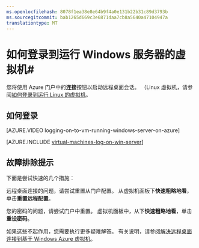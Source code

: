 ```yaml
---
ms.openlocfilehash: 8078f1ea38e8e64b9f4a0e131b22b31c89d3793b
ms.sourcegitcommit: bab1265d669c3e6871daa7cb8a5640a47104947a
translationtype: MT
---
```

<properties
    pageTitle="登录到运行 Windows 服务器的虚拟机"
    description="了解如何使用 Azure 门户登录到运行 Windows 服务器的虚拟机。"
    services="virtual-machines"
    documentationCenter=""
    authors="KBDAzure"
    manager="timlt"
    editor="tysonn"
    tags="azure-service-management"/>

<tags
    ms.service="virtual-machines"
    ms.workload="infrastructure-services"
    ms.tgt_pltfrm="vm-windows"
    ms.devlang="na"
    ms.topic="article"
    ms.date="06/12/2015"
    ms.author="kathydav"/>


# 如何登录到运行 Windows 服务器的虚拟机#

您将使用 Azure 门户中的**连接**按钮以启动远程桌面会话。 （Linux 虚拟机，请参阅[如何登录到运行 Linux 的虚拟机](virtual-machines-linux-how-to-log-on.md)。

## 如何登录

[AZURE.VIDEO logging-on-to-vm-running-windows-server-on-azure]

[AZURE.INCLUDE [virtual-machines-log-on-win-server](../../includes/virtual-machines-log-on-win-server.md)]

## 故障排除提示

下面是尝试快速的几个措施︰

远程桌面连接的问题，请尝试重置从门户配置。 从虚拟机面板下**快速粗略地看**，单击**重置远程配置**。

您的密码的问题，请尝试门户中重置。 虚拟机面板中，从下**快速粗略地看**，单击**重设密码**。

如果这些不起作用，您需要执行更多疑难解答。 有关说明，请参阅[解决远程桌面连接到基于 Windows Azure 虚拟机](virtual-machines-troubleshoot-remote-desktop-connections.md)。
